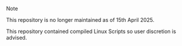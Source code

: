 
> [!NOTE]
>
> This repository is no longer maintained as of 15th April 2025.
>
> This repository contained compiled Linux Scripts so user discretion is advised.
>
> 
 
